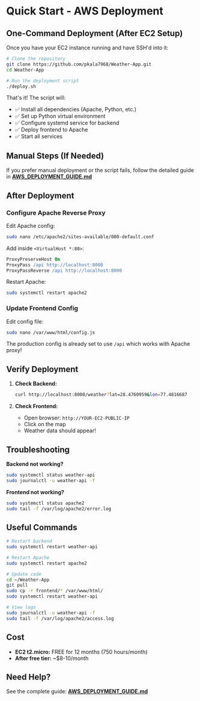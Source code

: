 # Quick Start - AWS Deployment

## One-Command Deployment (After EC2 Setup)

Once you have your EC2 instance running and have SSH'd into it:

```bash
# Clone the repository
git clone https://github.com/pkala7968/Weather-App.git
cd Weather-App

# Run the deployment script
./deploy.sh
```

That's it! The script will:
- ✅ Install all dependencies (Apache, Python, etc.)
- ✅ Set up Python virtual environment
- ✅ Configure systemd service for backend
- ✅ Deploy frontend to Apache
- ✅ Start all services

## Manual Steps (If Needed)

If you prefer manual deployment or the script fails, follow the detailed guide in **[AWS_DEPLOYMENT_GUIDE.md](./AWS_DEPLOYMENT_GUIDE.md)**

## After Deployment

### Configure Apache Reverse Proxy

Edit Apache config:
```bash
sudo nano /etc/apache2/sites-available/000-default.conf
```

Add inside `<VirtualHost *:80>`:
```apache
ProxyPreserveHost On
ProxyPass /api http://localhost:8000
ProxyPassReverse /api http://localhost:8000
```

Restart Apache:
```bash
sudo systemctl restart apache2
```

### Update Frontend Config

Edit config file:
```bash
sudo nano /var/www/html/config.js
```

The production config is already set to use `/api` which works with Apache proxy!

## Verify Deployment

1. **Check Backend:**
   ```bash
   curl http://localhost:8000/weather?lat=28.4760959&lon=77.4816687
   ```

2. **Check Frontend:**
   - Open browser: `http://YOUR-EC2-PUBLIC-IP`
   - Click on the map
   - Weather data should appear!

## Troubleshooting

**Backend not working?**
```bash
sudo systemctl status weather-api
sudo journalctl -u weather-api -f
```

**Frontend not working?**
```bash
sudo systemctl status apache2
sudo tail -f /var/log/apache2/error.log
```

## Useful Commands

```bash
# Restart backend
sudo systemctl restart weather-api

# Restart Apache
sudo systemctl restart apache2

# Update code
cd ~/Weather-App
git pull
sudo cp -r frontend/* /var/www/html/
sudo systemctl restart weather-api

# View logs
sudo journalctl -u weather-api -f
sudo tail -f /var/log/apache2/access.log
```

## Cost

- **EC2 t2.micro:** FREE for 12 months (750 hours/month)
- **After free tier:** ~$8-10/month

## Need Help?

See the complete guide: **[AWS_DEPLOYMENT_GUIDE.md](./AWS_DEPLOYMENT_GUIDE.md)**
